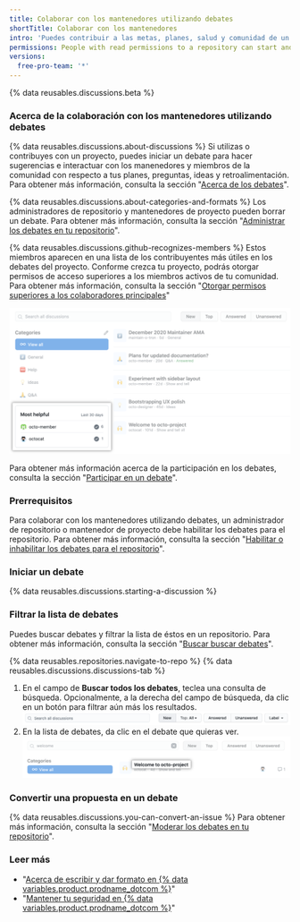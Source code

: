 ```yaml
---
title: Colaborar con los mantenedores utilizando debates
shortTitle: Colaborar con los mantenedores
intro: 'Puedes contribuir a las metas, planes, salud y comunidad de un proyecto en {% data variables.product.product_name %} si te comunicas con los mantenedores del proyecto en un debate.'
permissions: People with read permissions to a repository can start and participate in discussions in the repository.
versions:
  free-pro-team: '*'
---
```


{% data reusables.discussions.beta %}

### Acerca de la colaboración con los mantenedores utilizando debates

{% data reusables.discussions.about-discussions %} Si utilizas o contribuyes con un proyecto, puedes iniciar un debate para hacer sugerencias e interactuar con los manenedores y miembros de la comunidad con respecto a tus planes, preguntas, ideas y retroalimentación. Para obtener más información, consulta la sección "[‎Acerca de los debates](/discussions/collaborating-with-your-community-using-discussions/about-discussions)".

{% data reusables.discussions.about-categories-and-formats %} Los administradores de repositorio y mantenedores de proyecto pueden borrar un debate. Para obtener más información, consulta la sección "[Administrar los debates en tu repositorio](/discussions/managing-discussions-for-your-community/managing-discussions-in-your-repository#deleting-a-discussion)".

{% data reusables.discussions.github-recognizes-members %} Estos miembros aparecen en una lista de los contribuyentes más útiles en los debates del proyecto. Conforme crezca tu proyecto, podrás otorgar permisos de acceso superiores a los miembros activos de tu comunidad. Para obtener más información, consulta la sección "[Otorgar permisos superiores a los colaboradores principales](/discussions/guides/granting-higher-permissions-to-top-contributors)"

![Contribuyentes más útiles para los debates de un proyecto](/assets/images/help/discussions/most-helpful.png)

Para obtener más información acerca de la participación en los debates, consulta la sección "[Participar en un debate](/discussions/collaborating-with-your-community-using-discussions/participating-in-a-discussion)".

### Prerrequisitos

Para colaborar con los mantenedores utilizando debates, un administrador de repositorio o mantenedor de proyecto debe habilitar los debates para el repositorio. Para obtener más información, consulta la sección "[Habilitar o inhabilitar los debates para el repositorio](/github/administering-a-repository/enabling-or-disabling-github-discussions-for-a-repository)".

### Iniciar un debate

{% data reusables.discussions.starting-a-discussion %}

### Filtrar la lista de debates

Puedes buscar debates y filtrar la lista de éstos en un repositorio. Para obtener más información, consulta la sección "[Buscar buscar debates](/github/searching-for-information-on-github/searching-discussions)".

{% data reusables.repositories.navigate-to-repo %}
{% data reusables.discussions.discussions-tab %}
1. En el campo de **Buscar todos los debates**, teclea una consulta de búsqueda. Opcionalmente, a la derecha del campo de búsqueda, da clic en un botón para filtrar aún más los resultados. ![Barra de búsqueda y botones para filtrar los debates](/assets/images/help/discussions/search-and-filter-controls.png)
1. En la lista de debates, da clic en el debate que quieras ver. ![Resultados de búsqueda para debates](/assets/images/help/discussions/search-result.png)

### Convertir una propuesta en un debate

{% data reusables.discussions.you-can-convert-an-issue %} Para obtener más información, consulta la sección "[Moderar los debates en tu repositorio](/discussions/managing-discussions-for-your-community/moderating-discussions#converting-an-issue-to-a-discussion#converting-an-issue-to-a-discussion)".

### Leer más

- "[Acerca de escribir y dar formato en {% data variables.product.prodname_dotcom %}](/github/writing-on-github/about-writing-and-formatting-on-github)"
- "[Mantener tu seguridad en {% data variables.product.prodname_dotcom %}](/communities/maintaining-your-safety-on-github)"
